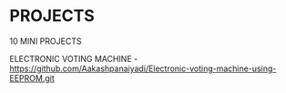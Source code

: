 # PROJECTS
10 MINI PROJECTS


  ELECTRONIC  VOTING MACHINE - https://github.com/Aakashpanaiyadi/Electronic-voting-machine-using-EEPROM.git
